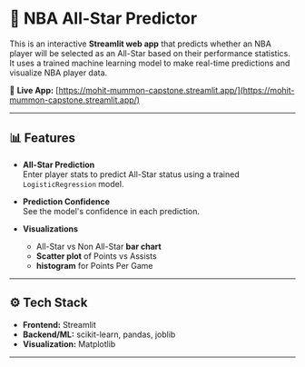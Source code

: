 # 🏀 NBA All-Star Predictor

This is an interactive **Streamlit web app** that predicts whether an NBA player will be selected as an All-Star based on their performance statistics. It uses a trained machine learning model to make real-time predictions and visualize NBA player data.

🔗 **Live App:** [https://mohit-mummon-capstone.streamlit.app/](https://mohit-mummon-capstone.streamlit.app/)

---

## 📊 Features

- **All-Star Prediction**  
  Enter player stats to predict All-Star status using a trained `LogisticRegression` model.

- **Prediction Confidence**  
  See the model's confidence in each prediction.

- **Visualizations**
  - All-Star vs Non All-Star **bar chart**
  - **Scatter plot** of Points vs Assists
  - **histogram** for Points Per Game

---

## ⚙️ Tech Stack

- **Frontend:** Streamlit
- **Backend/ML:** scikit-learn, pandas, joblib
- **Visualization:** Matplotlib

---
